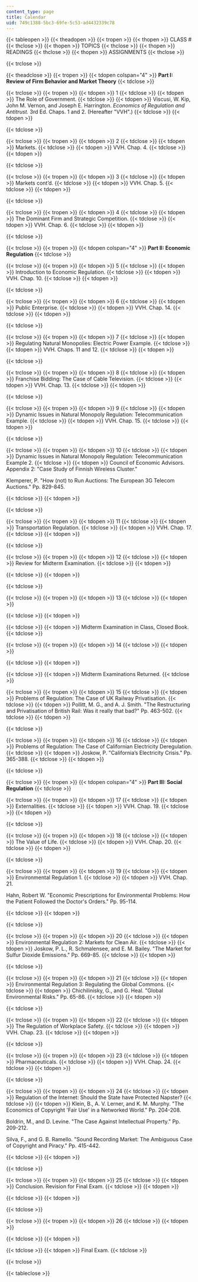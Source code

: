 ```yaml
---
content_type: page
title: Calendar
uid: 749c1388-5bc3-69fe-5c53-ad4432339c78
---
```


{{< tableopen >}}
{{< theadopen >}}
{{< tropen >}}
{{< thopen >}}
CLASS #
{{< thclose >}}
{{< thopen >}}
TOPICS
{{< thclose >}}
{{< thopen >}}
READINGS
{{< thclose >}}
{{< thopen >}}
ASSIGNMENTS
{{< thclose >}}

{{< trclose >}}

{{< theadclose >}}
{{< tropen >}}
{{< tdopen colspan="4" >}}
**Part I: Review of Firm Behavior and Market Theory**
{{< tdclose >}}

{{< trclose >}}
{{< tropen >}}
{{< tdopen >}}
1
{{< tdclose >}}
{{< tdopen >}}
The Role of Government.
{{< tdclose >}}
{{< tdopen >}}
Viscusi, W. Kip, John M. Vernon, and Joseph E. Harrington. _Economics of Regulation and Antitrust._ 3rd Ed. Chaps. 1 and 2. (Hereafter "VVH".)
{{< tdclose >}}
{{< tdopen >}}

{{< tdclose >}}

{{< trclose >}}
{{< tropen >}}
{{< tdopen >}}
2
{{< tdclose >}}
{{< tdopen >}}
Markets.
{{< tdclose >}}
{{< tdopen >}}
VVH. Chap. 4.
{{< tdclose >}}
{{< tdopen >}}

{{< tdclose >}}

{{< trclose >}}
{{< tropen >}}
{{< tdopen >}}
3
{{< tdclose >}}
{{< tdopen >}}
Markets cont’d.
{{< tdclose >}}
{{< tdopen >}}
VVH. Chap. 5.
{{< tdclose >}}
{{< tdopen >}}

{{< tdclose >}}

{{< trclose >}}
{{< tropen >}}
{{< tdopen >}}
4
{{< tdclose >}}
{{< tdopen >}}
The Dominant Firm and Strategic Competition.
{{< tdclose >}}
{{< tdopen >}}
VVH. Chap. 6.
{{< tdclose >}}
{{< tdopen >}}

{{< tdclose >}}

{{< trclose >}}
{{< tropen >}}
{{< tdopen colspan="4" >}}
**Part II: Economic Regulation**
{{< tdclose >}}

{{< trclose >}}
{{< tropen >}}
{{< tdopen >}}
5
{{< tdclose >}}
{{< tdopen >}}
Introduction to Economic Regulation.
{{< tdclose >}}
{{< tdopen >}}
VVH. Chap. 10.
{{< tdclose >}}
{{< tdopen >}}

{{< tdclose >}}

{{< trclose >}}
{{< tropen >}}
{{< tdopen >}}
6
{{< tdclose >}}
{{< tdopen >}}
Public Enterprise.
{{< tdclose >}}
{{< tdopen >}}
VVH. Chap. 14.
{{< tdclose >}}
{{< tdopen >}}

{{< tdclose >}}

{{< trclose >}}
{{< tropen >}}
{{< tdopen >}}
7
{{< tdclose >}}
{{< tdopen >}}
Regulating Natural Monopolies: Electric Power Example.
{{< tdclose >}}
{{< tdopen >}}
VVH. Chaps. 11 and 12.
{{< tdclose >}}
{{< tdopen >}}

{{< tdclose >}}

{{< trclose >}}
{{< tropen >}}
{{< tdopen >}}
8
{{< tdclose >}}
{{< tdopen >}}
Franchise Bidding: The Case of Cable Television.
{{< tdclose >}}
{{< tdopen >}}
VVH. Chap. 13.
{{< tdclose >}}
{{< tdopen >}}

{{< tdclose >}}

{{< trclose >}}
{{< tropen >}}
{{< tdopen >}}
9
{{< tdclose >}}
{{< tdopen >}}
Dynamic Issues in Natural Monopoly Regulation: Telecommunication Example.
{{< tdclose >}}
{{< tdopen >}}
VVH. Chap. 15.
{{< tdclose >}}
{{< tdopen >}}

{{< tdclose >}}

{{< trclose >}}
{{< tropen >}}
{{< tdopen >}}
10
{{< tdclose >}}
{{< tdopen >}}
Dynamic Issues in Natural Monopoly Regulation: Telecommunication Example 2.
{{< tdclose >}}
{{< tdopen >}}
Council of Economic Advisors. Appendix 2: "Case Study of Finnish Wireless Cluster."  
  

Klemperer, P. "How (not) to Run Auctions: The European 3G Telecom Auctions." Pp. 829-845.


{{< tdclose >}}
{{< tdopen >}}

{{< tdclose >}}

{{< trclose >}}
{{< tropen >}}
{{< tdopen >}}
11
{{< tdclose >}}
{{< tdopen >}}
Transportation Regulation.
{{< tdclose >}}
{{< tdopen >}}
VVH. Chap. 17.
{{< tdclose >}}
{{< tdopen >}}

{{< tdclose >}}

{{< trclose >}}
{{< tropen >}}
{{< tdopen >}}
12
{{< tdclose >}}
{{< tdopen >}}
Review for Midterm Examination.
{{< tdclose >}}
{{< tdopen >}}

{{< tdclose >}}
{{< tdopen >}}

{{< tdclose >}}

{{< trclose >}}
{{< tropen >}}
{{< tdopen >}}
13
{{< tdclose >}}
{{< tdopen >}}

{{< tdclose >}}
{{< tdopen >}}

{{< tdclose >}}
{{< tdopen >}}
Midterm Examination in Class, Closed Book.
{{< tdclose >}}

{{< trclose >}}
{{< tropen >}}
{{< tdopen >}}
14
{{< tdclose >}}
{{< tdopen >}}

{{< tdclose >}}
{{< tdopen >}}

{{< tdclose >}}
{{< tdopen >}}
Midterm Examinations Returned.
{{< tdclose >}}

{{< trclose >}}
{{< tropen >}}
{{< tdopen >}}
15
{{< tdclose >}}
{{< tdopen >}}
Problems of Regulation: The Case of UK Railway Privatisation.
{{< tdclose >}}
{{< tdopen >}}
Pollitt, M. G., and A. J. Smith. "The Restructuring and Privatisation of British Rail: Was it really that bad?" Pp. 463-502.
{{< tdclose >}}
{{< tdopen >}}

{{< tdclose >}}

{{< trclose >}}
{{< tropen >}}
{{< tdopen >}}
16
{{< tdclose >}}
{{< tdopen >}}
Problems of Regulation: The Case of Californian Electricity Deregulation.
{{< tdclose >}}
{{< tdopen >}}
Joskow, P. "California’s Electricity Crisis." Pp. 365-388.
{{< tdclose >}}
{{< tdopen >}}

{{< tdclose >}}

{{< trclose >}}
{{< tropen >}}
{{< tdopen colspan="4" >}}
**Part III: Social Regulation**
{{< tdclose >}}

{{< trclose >}}
{{< tropen >}}
{{< tdopen >}}
17
{{< tdclose >}}
{{< tdopen >}}
Externalities.
{{< tdclose >}}
{{< tdopen >}}
VVH. Chap. 19.
{{< tdclose >}}
{{< tdopen >}}

{{< tdclose >}}

{{< trclose >}}
{{< tropen >}}
{{< tdopen >}}
18
{{< tdclose >}}
{{< tdopen >}}
The Value of Life.
{{< tdclose >}}
{{< tdopen >}}
VVH. Chap. 20.
{{< tdclose >}}
{{< tdopen >}}

{{< tdclose >}}

{{< trclose >}}
{{< tropen >}}
{{< tdopen >}}
19
{{< tdclose >}}
{{< tdopen >}}
Environmental Regulation 1.
{{< tdclose >}}
{{< tdopen >}}
VVH. Chap. 21.  
  

Hahn, Robert W. "Economic Prescriptions for Environmental Problems: How the Patient Followed the Doctor's Orders." Pp. 95-114.


{{< tdclose >}}
{{< tdopen >}}

{{< tdclose >}}

{{< trclose >}}
{{< tropen >}}
{{< tdopen >}}
20
{{< tdclose >}}
{{< tdopen >}}
Environmental Regulation 2: Markets for Clean Air.
{{< tdclose >}}
{{< tdopen >}}
Joskow, P. L., R. Schmalensee, and E. M. Bailey. "The Market for Sulfur Dioxide Emissions." Pp. 669-85.
{{< tdclose >}}
{{< tdopen >}}

{{< tdclose >}}

{{< trclose >}}
{{< tropen >}}
{{< tdopen >}}
21
{{< tdclose >}}
{{< tdopen >}}
Environmental Regulation 3: Regulating the Global Commons.
{{< tdclose >}}
{{< tdopen >}}
Chichilinisky, G., and G. Heal. "Global Environmental Risks." Pp. 65-86.
{{< tdclose >}}
{{< tdopen >}}

{{< tdclose >}}

{{< trclose >}}
{{< tropen >}}
{{< tdopen >}}
22
{{< tdclose >}}
{{< tdopen >}}
The Regulation of Workplace Safety.
{{< tdclose >}}
{{< tdopen >}}
VVH. Chap. 23.
{{< tdclose >}}
{{< tdopen >}}

{{< tdclose >}}

{{< trclose >}}
{{< tropen >}}
{{< tdopen >}}
23
{{< tdclose >}}
{{< tdopen >}}
Pharmaceuticals.
{{< tdclose >}}
{{< tdopen >}}
VVH. Chap. 24.
{{< tdclose >}}
{{< tdopen >}}

{{< tdclose >}}

{{< trclose >}}
{{< tropen >}}
{{< tdopen >}}
24
{{< tdclose >}}
{{< tdopen >}}
Regulation of the Internet: Should the State have Protected Napster?
{{< tdclose >}}
{{< tdopen >}}
Klein, B., A. V. Lerner, and K. M. Murphy. "The Economics of Copyright 'Fair Use' in a Networked World." Pp. 204-208.  
  
Boldrin, M., and D. Levine. "The Case Against Intellectual Property." Pp. 209-212.  
  

Silva, F., and G. B. Ramello. "Sound Recording Market: The Ambiguous Case of Copyright and Piracy." Pp. 415-442.


{{< tdclose >}}
{{< tdopen >}}

{{< tdclose >}}

{{< trclose >}}
{{< tropen >}}
{{< tdopen >}}
25
{{< tdclose >}}
{{< tdopen >}}
Conclusion. Revision for Final Exam.
{{< tdclose >}}
{{< tdopen >}}

{{< tdclose >}}
{{< tdopen >}}

{{< tdclose >}}

{{< trclose >}}
{{< tropen >}}
{{< tdopen >}}
26
{{< tdclose >}}
{{< tdopen >}}

{{< tdclose >}}
{{< tdopen >}}

{{< tdclose >}}
{{< tdopen >}}
Final Exam.
{{< tdclose >}}

{{< trclose >}}

{{< tableclose >}}